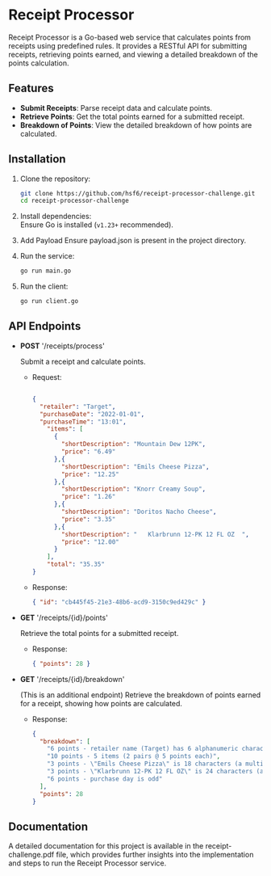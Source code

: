 
# Receipt Processor

Receipt Processor is a Go-based web service that calculates points from receipts using predefined rules. It provides a RESTful API for submitting receipts, retrieving points earned, and viewing a detailed breakdown of the points calculation.

## Features
- **Submit Receipts**: Parse receipt data and calculate points.
- **Retrieve Points**: Get the total points earned for a submitted receipt.
- **Breakdown of Points**: View the detailed breakdown of how points are calculated.

## Installation
1. Clone the repository:  
   ```bash
   git clone https://github.com/hsf6/receipt-processor-challenge.git
   cd receipt-processor-challenge
   ```
2. Install dependencies:  
   Ensure Go is installed (`v1.23+` recommended).  

3. Add Payload
   Ensure payload.json is present in the project directory.

4. Run the service:  
   ```bash
   go run main.go
   ```
5. Run the client:  
   ```bash
   go run client.go
   ```

## API Endpoints

- **POST** '/receipts/process'
  
  Submit a receipt and calculate points.  
  - Request:  
    ```json

    {
      "retailer": "Target",
      "purchaseDate": "2022-01-01",
      "purchaseTime": "13:01",
        "items": [
          {
            "shortDescription": "Mountain Dew 12PK",
            "price": "6.49"
          },{
            "shortDescription": "Emils Cheese Pizza",
            "price": "12.25"
          },{
            "shortDescription": "Knorr Creamy Soup",
            "price": "1.26"
          },{
            "shortDescription": "Doritos Nacho Cheese",
            "price": "3.35"
          },{
            "shortDescription": "   Klarbrunn 12-PK 12 FL OZ  ",
            "price": "12.00"
          }
        ],
        "total": "35.35"
    }

    ```
  - Response:  
    ```json
    { "id": "cb445f45-21e3-48b6-acd9-3150c9ed429c" }
    ```

- **GET** '/receipts/{id}/points'
  
  Retrieve the total points for a submitted receipt.  
  - Response:  
    ```json
    { "points": 28 }
    ```

- **GET** '/receipts/{id}/breakdown'

  (This is an additional endpoint)
  Retrieve the breakdown of points earned for a receipt, showing how points are calculated.  
  - Response:  
    ```json
    {
      "breakdown": [
        "6 points - retailer name (Target) has 6 alphanumeric characters",
        "10 points - 5 items (2 pairs @ 5 points each)",
        "3 points - \"Emils Cheese Pizza\" is 18 characters (a multiple of 3), item price 12.25 * 0.2 = 2.45 which is rounded to: 3 points",
        "3 points - \"Klarbrunn 12-PK 12 FL OZ\" is 24 characters (a multiple of 3), item price 12.00 * 0.2 = 2.40 which is rounded to: 3 points",
        "6 points - purchase day is odd"
      ],
      "points": 28
    }
    ```
## Documentation
A detailed documentation for this project is available in the receipt-challenge.pdf file, which provides further insights into the implementation and steps to run the Receipt Processor service.
